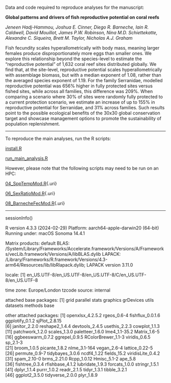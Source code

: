 Data and code required to reproduce analyses for the manuscript:

**Global patterns and drivers of fish reproductive potential on coral reefs**

*Jeneen Hadj-Hammou, Joshua E. Cinner, Diego R. Barneche, Iain R. Caldwell, David Mouillot, James P.W. Robinson, Nina M.D. Schiettekatte, Alexandre C. Siqueira, Brett M. Taylor, Nicholas A.J. Graham*

Fish fecundity scales hyperallometrically with body mass, meaning larger females produce disproportionately more eggs than smaller ones. We explore this relationship beyond the species-level to estimate the “reproductive potential” of 1,632 coral reef sites distributed globally. We find that, at the site-level, reproductive potential scales hyperallometrically with assemblage biomass, but with a median exponent of 1.08, rather than the averaged species exponent of 1.19. For the family Serranidae, modelled reproductive potential was 656% higher in fully protected sites versus fished sites, while across all families, this difference was 209%. When comparing a scenario where 30% of sites were randomly fully protected to a current protection scenario, we estimate an increase of up to 155% in reproductive potential for Serranidae, and 31% across families. Such results point to the possible ecological benefits of the 30x30 global conservation target and showcase management options to promote the sustainability of population replenishment.

------------------------------------------------------------------------

To reproduce the main analyses, run the R scripts:

[install.R](https://github.com/Jeneen/ReproductivePotential/blob/main/scripts/install.R)

[run_main_analysis.R](https://github.com/Jeneen/ReproductivePotential/blob/main/scripts/run_main_analysis.R)

However, please note that the following scripts may need to be run on an HPC:

[04_SppTempMod.R](https://github.com/Jeneen/ReproductivePotential/blob/main/scripts/04_SppTempMod.R){.uri}

[06_SexRatioMod.R](https://github.com/Jeneen/ReproductivePotential/blob/main/scripts/06_SexRatioMod.R){.uri}

[08_BarnecheFecMod.R](https://github.com/Jeneen/ReproductivePotential/blob/main/scripts/08_BarnecheFecMod.R){.uri}

------------------------------------------------------------------------

sessionInfo()

R version 4.3.3 (2024-02-29) Platform: aarch64-apple-darwin20 (64-bit) Running under: macOS Sonoma 14.4.1

Matrix products: default BLAS: /System/Library/Frameworks/Accelerate.framework/Versions/A/Frameworks/vecLib.framework/Versions/A/libBLAS.dylib LAPACK: /Library/Frameworks/R.framework/Versions/4.3-arm64/Resources/lib/libRlapack.dylib; LAPACK version 3.11.0

locale: [1] en_US.UTF-8/en_US.UTF-8/en_US.UTF-8/C/en_US.UTF-8/en_US.UTF-8

time zone: Europe/London tzcode source: internal

attached base packages: [1] grid parallel stats graphics grDevices utils datasets methods base

other attached packages: [1] openxlsx_4.2.5.2 rgeos_0.6-4 fishflux_0.0.1.6 ggplotify_0.1.2 sjPlot_2.8.15\
[6] janitor_2.2.0 reshape2_1.4.4 devtools_2.4.5 usethis_2.2.3 cowplot_1.1.3\
[11] patchwork_1.2.0 scales_1.3.0 paletteer_1.6.0 lme4_1.1-35.2 Matrix_1.6-5\
[16] ggbeeswarm_0.7.2 ggrepel_0.9.5 RColorBrewer_1.1-3 viridis_0.6.5 sp_2.1-3\
[21] broom_1.0.5 picante_1.8.2 nlme_3.1-164 vegan_2.6-4 lattice_0.22-5\
[26] permute_0.9-7 tidybayes_3.0.6 ncdf4_1.22 fields_15.2 viridisLite_0.4.2 [31] spam_2.10-0 brms_2.21.0 Rcpp_1.0.12 Hmisc_5.1-2 ape_5.8\
[36] fishtree_0.3.4 rfishbase_4.1.2 lubridate_1.9.3 forcats_1.0.0 stringr_1.5.1\
[41] dplyr_1.1.4 purrr_1.0.2 readr_2.1.5 tidyr_1.3.1 tibble_3.2.1\
[46] ggplot2_3.5.0 tidyverse_2.0.0 plyr_1.8.9
